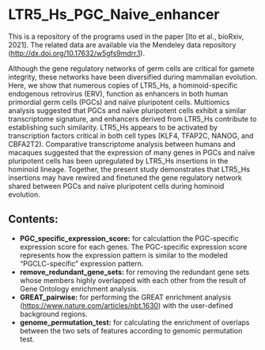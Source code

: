 # LTR5\_Hs\_PGC\_Naive\_enhancer

This is a repository of the programs used in the paper [Ito et al., bioRxiv, 2021].
The related data are available via the Mendeley data repository (http://dx.doi.org/10.17632/w5gfs9mdrr.1).

Although the gene regulatory networks of germ cells are critical for gamete integrity, these networks have been diversified during mammalian evolution. Here, we show that numerous copies of LTR5\_Hs, a hominoid-specific endogenous retrovirus (ERV), function as enhancers in both human primordial germ cells (PGCs) and naïve pluripotent cells. Multiomics analysis suggested that PGCs and naïve pluripotent cells exhibit a similar transcriptome signature, and enhancers derived from LTR5\_Hs contribute to establishing such similarity. LTR5\_Hs appears to be activated by transcription factors critical in both cell types (KLF4, TFAP2C, NANOG, and CBFA2T2). Comparative transcriptome analysis between humans and macaques suggested that the expression of many genes in PGCs and naïve pluripotent cells has been upregulated by LTR5\_Hs insertions in the hominoid lineage. Together, the present study demonstrates that LTR5\_Hs insertions may have rewired and finetuned the gene regulatory network shared between PGCs and naïve pluripotent cells during hominoid evolution.

## Contents:
* **PGC\_specific\_expression\_score:** for calculattion the PGC-specific expression score for each genes. The PGC-specific expression score represents how the expression pattern is similar to the modeled “PGCLC-specific” expression pattern.
* **remove\_redundant\_gene\_sets:**  for removing the redundant gene sets whose members highly overlapped with each other from the result of Gene Ontology enrichment analysis.
* **GREAT\_pairwise:**  for performing the GREAT enrichment analysis (https://www.nature.com/articles/nbt.1630) with the user-defined background regions.
* **genome\_permutation\_test:**  for calculating the enrichment of overlaps between the two sets of features according to genomic permutation test.
